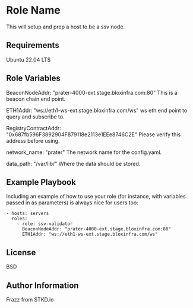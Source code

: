 Role Name
=========

This will setup and prep a host to be a ssv node.

Requirements
------------

Ubuntu 22.04 LTS

Role Variables
--------------

  BeaconNodeAddr: "prater-4000-ext.stage.bloxinfra.com:80"
    This is a beacon chain end point.

  ETH1Addr: "ws://eth1-ws-ext.stage.bloxinfra.com/ws"
    ws eth end point to query and subscribe to.

  RegistryContractAddr: "0x687fb596F3892904F879118e2113e1EEe8746C2E"
    Please verify this address before using.

  network_name: "prater"
    The network name for the config.yaml.

  data_path: "/var/lib/"
    Where the data should be stored.

Example Playbook
----------------

Including an example of how to use your role (for instance, with variables passed in as parameters) is always nice for users too:

    - hosts: servers
      roles:
        - role: ssv-validator
          BeaconNodeAddr: "prater-4000-ext.stage.bloxinfra.com:80"
          ETH1Addr: "ws://eth1-ws-ext.stage.bloxinfra.com/ws"

License
-------

BSD

Author Information
------------------

Frazz from STKD.io